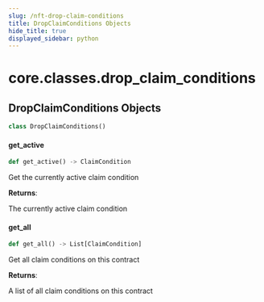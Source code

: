 ```yaml
---
slug: /nft-drop-claim-conditions
title: DropClaimConditions Objects
hide_title: true
displayed_sidebar: python
---
```


<a id="core.classes.drop_claim_conditions"></a>

# core.classes.drop_claim_conditions

<a id="core.classes.drop_claim_conditions.DropClaimConditions"></a>

## DropClaimConditions Objects

```python
class DropClaimConditions()
```

<a id="core.classes.drop_claim_conditions.DropClaimConditions.get_active"></a>

#### get_active

```python
def get_active() -> ClaimCondition
```

Get the currently active claim condition

**Returns**:

The currently active claim condition

<a id="core.classes.drop_claim_conditions.DropClaimConditions.get_all"></a>

#### get_all

```python
def get_all() -> List[ClaimCondition]
```

Get all claim conditions on this contract

**Returns**:

A list of all claim conditions on this contract
